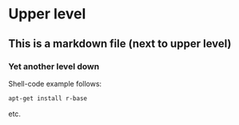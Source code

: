 # Upper level
## This is a markdown file (next to upper level)
### Yet another level down
Shell-code example follows:
```sh
apt-get install r-base
```
etc.
